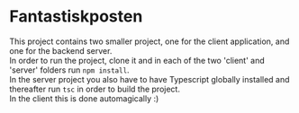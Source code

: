 # Fantastiskposten

This project contains two smaller project, one for the client application, and one for the backend server.<br/>
In order to run the project, clone it and in each of the two 'client' and 'server' folders run `npm install`.<br/>
In the server project you also have to have Typescript globally installed and thereafter run `tsc` in order to build the project.<br/>
In the client this is done automagically :)